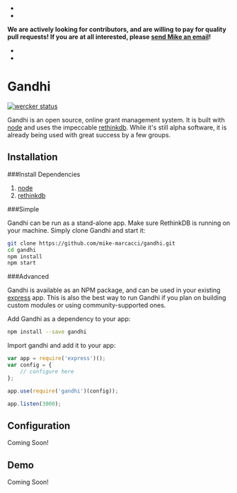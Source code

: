 -
-
**We are actively looking for contributors, and are willing to pay for quality pull requests! If you are at all interested, please [send Mike an email](mailto:mike.marcacci@gmail.com)!**

-
-

Gandhi
======

[![wercker status](https://app.wercker.com/status/7796fb32b691c5d96d6c13895da72819/m "wercker status")](https://app.wercker.com/project/bykey/7796fb32b691c5d96d6c13895da72819)

Gandhi is an open source, online grant management system. It is built with [node](http://nodejs.org/) and uses the impeccable [rethinkdb](http://rethinkdb.com/). While it's still alpha software, it is already being used with great success by a few groups.

Installation
------------

###Install Dependencies

1. [node](http://nodejs.org/)
2. [rethinkdb](http://rethinkdb.com/docs/install/)

###Simple

Gandhi can be run as a stand-alone app. Make sure RethinkDB is running on your machine. Simply clone Gandhi and start it:

```bash
git clone https://github.com/mike-marcacci/gandhi.git
cd gandhi
npm install
npm start
```


###Advanced

Gandhi is available as an NPM package, and can be used in your existing [express](https://github.com/visionmedia/express) app. This is also the best way to run Gandhi if you plan on building custom modules or using community-supported ones.

Add Gandhi as a dependency to your app:
```bash
npm install --save gandhi
```

Import gandhi and add it to your app:

```js
var app = require('express')();
var config = {
	// configure here
};

app.use(require('gandhi')(config));

app.listen(3000);
```

Configuration
-------------

Coming Soon!


Demo
----

Coming Soon!


